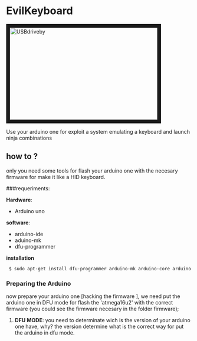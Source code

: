 # EvilKeyboard

<img src="https://www.arduino.cc/new_home/assets/illu-arduino-UNO.png" alt="USBdriveby" width="400" height="250" border="10">


Use your arduino one for exploit a system emulating a keyboard and launch ninja combinations

## how to ?

only you need some tools for flash your arduino one with the necesary firmware for make it like a HID keyboard.

###requeriments: 

**Hardware**:

* Arduino uno

**software**:

* arduino-ide
* aduino-mk
* dfu-programmer
 

**installation**

` 
$ sudo apt-get install dfu-programmer arduino-mk arduino-core arduino
`

### Preparing the Arduino 

now prepare your arduino one [hacking the firmware ], we need put the arduino one in DFU mode for flash the 'atmega16u2'  with the correct firmware (you could see the firmware necesary in the folder firmware);

1. **DFU MODE**: you need to determinate wich is the version of your arduino one have, why? the version determine what is the correct way for put the arduino in dfu mode.








